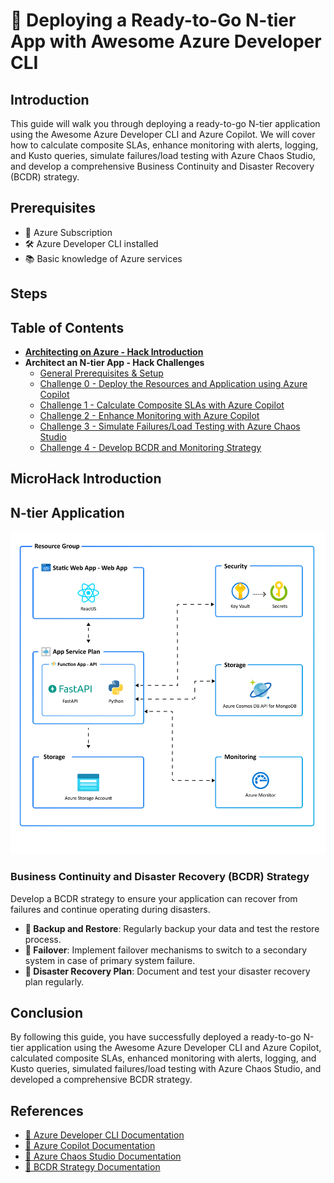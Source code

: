 # 🚀 Deploying a Ready-to-Go N-tier App with Awesome Azure Developer CLI

## Introduction
This guide will walk you through deploying a ready-to-go N-tier application using the Awesome Azure Developer CLI and Azure Copilot. We will cover how to calculate composite SLAs, enhance monitoring with alerts, logging, and Kusto queries, simulate failures/load testing with Azure Chaos Studio, and develop a comprehensive Business Continuity and Disaster Recovery (BCDR) strategy.

## Prerequisites
- 🔑 Azure Subscription
- 🛠️ Azure Developer CLI installed
- 📚 Basic knowledge of Azure services

## Steps

## Table of Contents
- [**Architecting on Azure - Hack Introduction**](#hack-introduction)
- **Architect an N-tier App - Hack Challenges**
    - [General Prerequisites & Setup](./walkthrough/00_challenge)
    - [Challenge 0 - Deploy the Resources and Application using Azure Copilot](./walkthrough/01_challenge)
    - [Challenge 1 - Calculate Composite SLAs with Azure Copilot](./walkthrough/02_challenge)
    - [Challenge 2 - Enhance Monitoring with Azure Copilot](./walkthrough/03_challenge)
    - [Challenge 3 - Simulate Failures/Load Testing with Azure Chaos Studio](./walkthrough/04_challenge)
    - [Challenge 4 - Develop BCDR and Monitoring Strategy](./walkthrough/05_challenge)

## MicroHack Introduction

## N-tier Application

![System Architecture Overview](./img/resources0.png)

### Business Continuity and Disaster Recovery (BCDR) Strategy
Develop a BCDR strategy to ensure your application can recover from failures and continue operating during disasters.

- **🔄 Backup and Restore**: Regularly backup your data and test the restore process.
- **🔀 Failover**: Implement failover mechanisms to switch to a secondary system in case of primary system failure.
- **📄 Disaster Recovery Plan**: Document and test your disaster recovery plan regularly.

## Conclusion
By following this guide, you have successfully deployed a ready-to-go N-tier application using the Awesome Azure Developer CLI and Azure Copilot, calculated composite SLAs, enhanced monitoring with alerts, logging, and Kusto queries, simulated failures/load testing with Azure Chaos Studio, and developed a comprehensive BCDR strategy.

## References
- [📄 Azure Developer CLI Documentation](https://docs.microsoft.com/en-us/azure/developer/cli/)
- [📄 Azure Copilot Documentation](https://docs.microsoft.com/en-us/azure/copilot/)
- [📄 Azure Chaos Studio Documentation](https://docs.microsoft.com/en-us/azure/chaos-studio/)
- [📄 BCDR Strategy Documentation](https://docs.microsoft.com/en-us/azure/architecture/resiliency/)